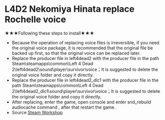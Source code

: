 # L4D2 Nekomiya Hinata replace Rochelle voice
★★★Following these steps to install★★★
* Because the operation of replacing voice files is irreversible, if you need the original voice package, it is recommended that the original file be backed up first, so that the original voice can be replaced later.
* Replace the producer file in left4dead2 with the producer file in the path Steam\steamapps\common\Left 4 Dead 2\left4dead2\sound\player\survivor\voice；It is suggested to delete the original voice folder and copy it directly.
* Replace the producer file in left4dead2_dlc1 with the producer file in the path Steam\steamapps\common\Left 4 Dead 2\left4dead2_dlc1\sound\player\survivor\voice；It is suggested to delete the original voice folder and copy it directly.
* After replacing, enter the game, open console and enter snd_rebuild audiocache command , after that restart the game.
* Source [Steam Workshop](https://steamcommunity.com/sharedfiles/filedetails/?id=2306431709)
